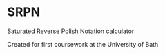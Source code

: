 # SRPN
Saturated Reverse Polish Notation calculator

Created for first coursework at the University of Bath
